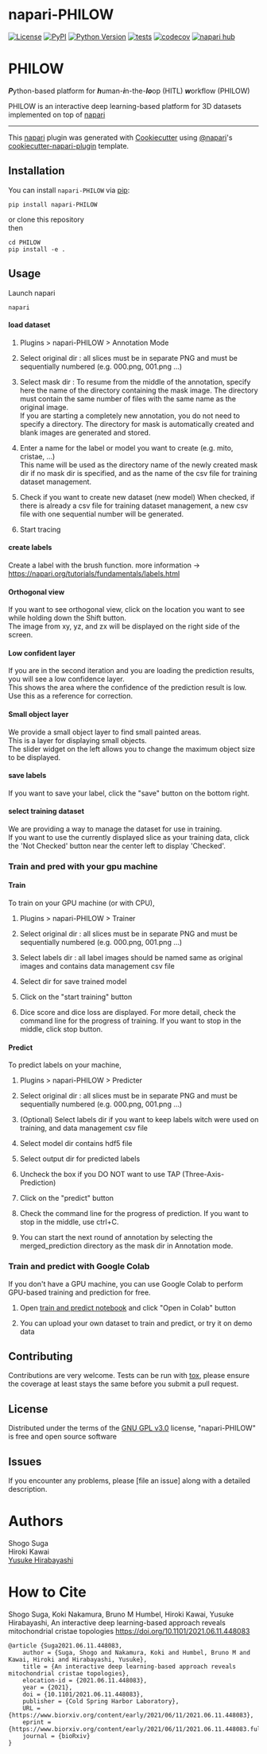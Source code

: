 # napari-PHILOW

[![License](https://img.shields.io/pypi/l/napari-PHILOW.svg?color=green)](https://github.com/neurobiology-ut/PHILOW/raw/main/LICENSE)
[![PyPI](https://img.shields.io/pypi/v/napari-PHILOW.svg?color=green)](https://pypi.org/project/napari-PHILOW)
[![Python Version](https://img.shields.io/pypi/pyversions/napari-PHILOW.svg?color=green)](https://python.org)
[![tests](https://github.com/neurobiology-ut/napari-PHILOW/workflows/tests/badge.svg)](https://github.com/neurobiology-ut/PHILOW/actions)
[![codecov](https://codecov.io/gh/neurobiology-ut/napari-PHILOW/branch/main/graph/badge.svg)](https://codecov.io/gh/neurobiology-ut/PHILOW)
[![napari hub](https://img.shields.io/endpoint?url=https://api.napari-hub.org/shields/napari-PHILOW)](https://napari-hub.org/plugins/napari-PHILOW)

# PHILOW <br>
***P***ython-based platform for ***h***uman-***i***n-the-***lo***op (HITL)  ***w***orkflow (PHILOW) <br>

PHILOW is an interactive deep learning-based platform for 3D datasets implemented on top of [napari](https://github.com/napari/napari)

----------------------------------

This [napari] plugin was generated with [Cookiecutter] using [@napari]'s [cookiecutter-napari-plugin] template.

<!--
Don't miss the full getting started guide to set up your new package:
https://github.com/napari/cookiecutter-napari-plugin#getting-started

and review the napari docs for plugin developers:
https://napari.org/plugins/stable/index.html
-->

## Installation

You can install `napari-PHILOW` via [pip]:

    pip install napari-PHILOW
    
or clone this repository   
then
```angular2
cd PHILOW
pip install -e .
```
    

## Usage

Launch napari 

```angular2
napari
```


#### load dataset


1) Plugins > napari-PHILOW > Annotation Mode

2) Select original dir : all slices must be in separate PNG and must be sequentially numbered (e.g. 000.png, 001.png ...)

3) Select mask dir : To resume from the middle of the annotation, specify here the name of the directory containing the mask image. The directory must contain the same number of files with the same name as the original image.   
 If you are starting a completely new annotation, you do not need to specify a directory. The directory for mask is automatically created and blank images are generated and stored.

4) Enter a name for the label or model you want to create (e.g. mito, cristae, ...)   
This name will be used as the directory name of the newly created mask dir if no mask dir is specified, 
and as the name of the csv file for training dataset management.

5) Check if you want to create new dataset (new model)
When checked, if there is already a csv file for training dataset management, a new csv file with one sequential number will be generated.

6) Start tracing


#### create labels
Create a label with the brush function.
more information → https://napari.org/tutorials/fundamentals/labels.html

#### Orthogonal view
If you want to see orthogonal view, click on the location you want to see while holding down the Shift button.    
The image from xy, yz, and zx will be displayed on the right side of the screen.

#### Low confident layer
If you are in the second iteration and you are loading the prediction results, you will see a low confidence layer.    
This shows the area where the confidence of the prediction result is low.    
Use this as a reference for correction.   

#### Small object layer
We provide a small object layer to find small painted areas.   
This is a layer for displaying small objects.   
The slider widget on the left allows you to change the maximum object size to be displayed.   

#### save labels
If you want to save your label, click the "save" button on the bottom right.

#### select training dataset
We are providing a way to manage the dataset for use in training.   
If you want to use the currently displayed slice as your training data, click the 'Not Checked' button near the center left to display 'Checked'.


### Train and pred with your gpu machine
#### Train
To train on your GPU machine (or with CPU), 

1) Plugins > napari-PHILOW > Trainer
   
2) Select original dir : all slices must be in separate PNG and must be sequentially numbered (e.g. 000.png, 001.png ...)   
   
3) Select labels dir : all label images should be named same as original images and contains data management csv file   
   
4) Select dir for save trained model   
   
5) Click on the "start training" button   

6) Dice score and dice loss are displayed. For more detail, check the command line for the progress of training. If you want to stop in the middle, click stop button.   
   
#### Predict
To predict labels on your machine,  

1) Plugins > napari-PHILOW > Predicter
   
2) Select original dir : all slices must be in separate PNG and must be sequentially numbered (e.g. 000.png, 001.png ...)   
   
3) (Optional) Select labels dir if you want to keep labels witch were used on training, and data management csv file   
   
4) Select model dir contains hdf5 file   
   
5) Select output dir for predicted labels   

6) Uncheck the box if you DO NOT want to use TAP (Three-Axis-Prediction)   
   
7) Click on the "predict" button  

8) Check the command line for the progress of prediction. If you want to stop in the middle, use ctrl+C.   

9) You can start the next round of annotation by selecting the merged_prediction directory as the mask dir in Annotation mode.

### Train and predict with Google Colab   
If you don't have a GPU machine, you can use Google Colab to perform GPU-based training and prediction for free.    

1) Open [train and predict notebook](https://github.com/neurobiology-ut/PHILOW/blob/develop/notebooks/train_and_pred_using_PHILOW.ipynb) and click "Open in Colab" button

2) You can upload your own dataset to train and predict, or try it on demo data   


## Contributing

Contributions are very welcome. Tests can be run with [tox], please ensure
the coverage at least stays the same before you submit a pull request.

## License

Distributed under the terms of the [GNU GPL v3.0] license,
"napari-PHILOW" is free and open source software

## Issues

If you encounter any problems, please [file an issue] along with a detailed description.

# Authors <br>

Shogo Suga <br>
Hiroki Kawai <br>
<a href="http://park.itc.u-tokyo.ac.jp/Hirabayashi/WordPress/">Yusuke Hirabayashi</a> 


# How to Cite <br>
Shogo Suga, Koki Nakamura, Bruno M Humbel, Hiroki Kawai, Yusuke Hirabayashi, An interactive deep learning-based approach reveals mitochondrial cristae topologies
<a href="https://doi.org/10.1101/2021.06.11.448083">https://doi.org/10.1101/2021.06.11.448083</a>


```
@article {Suga2021.06.11.448083,
	author = {Suga, Shogo and Nakamura, Koki and Humbel, Bruno M and Kawai, Hiroki and Hirabayashi, Yusuke},
	title = {An interactive deep learning-based approach reveals mitochondrial cristae topologies},
	elocation-id = {2021.06.11.448083},
	year = {2021},
	doi = {10.1101/2021.06.11.448083},
	publisher = {Cold Spring Harbor Laboratory},
	URL = {https://www.biorxiv.org/content/early/2021/06/11/2021.06.11.448083},
	eprint = {https://www.biorxiv.org/content/early/2021/06/11/2021.06.11.448083.full.pdf},
	journal = {bioRxiv}
}
```

[napari]: https://github.com/napari/napari
[Cookiecutter]: https://github.com/audreyr/cookiecutter
[@napari]: https://github.com/napari
[MIT]: http://opensource.org/licenses/MIT
[BSD-3]: http://opensource.org/licenses/BSD-3-Clause
[GNU GPL v3.0]: http://www.gnu.org/licenses/gpl-3.0.txt
[GNU LGPL v3.0]: http://www.gnu.org/licenses/lgpl-3.0.txt
[Apache Software License 2.0]: http://www.apache.org/licenses/LICENSE-2.0
[Mozilla Public License 2.0]: https://www.mozilla.org/media/MPL/2.0/index.txt
[cookiecutter-napari-plugin]: https://github.com/napari/cookiecutter-napari-plugin

[napari]: https://github.com/napari/napari
[tox]: https://tox.readthedocs.io/en/latest/
[pip]: https://pypi.org/project/pip/
[PyPI]: https://pypi.org/
